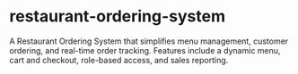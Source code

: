 # restaurant-ordering-system
A Restaurant Ordering System that simplifies menu management, customer ordering, and real-time order tracking. Features include a dynamic menu, cart and checkout, role-based access, and sales reporting.

